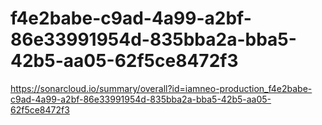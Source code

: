 # f4e2babe-c9ad-4a99-a2bf-86e33991954d-835bba2a-bba5-42b5-aa05-62f5ce8472f3
https://sonarcloud.io/summary/overall?id=iamneo-production_f4e2babe-c9ad-4a99-a2bf-86e33991954d-835bba2a-bba5-42b5-aa05-62f5ce8472f3
